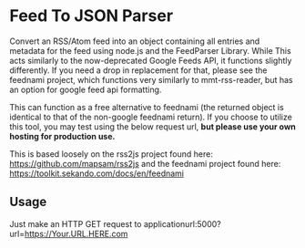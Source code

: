 # Feed To JSON Parser

Convert an RSS/Atom feed into an object containing all entries and metadata for the feed using node.js and the FeedParser Library. While This acts similarly to the now-deprecated Google Feeds API, it functions slightly differently. If you need a drop in replacement for that, please see the feednami project, which functions very similarly to mmt-rss-reader, but has an option for google feed api formatting.

This can function as a free alternative to feednami (the returned object is identical to that of the non-google feednami return). If you choose to utilize this tool, you may test using the below request url, **but please use your own hosting for production use.**

This is based loosely on the rss2js project found here: https://github.com/mapsam/rss2js and the feednami project found here: https://toolkit.sekando.com/docs/en/feednami

## Usage

Just make an HTTP GET request to applicationurl:5000?url=https://Your.URL.HERE.com

